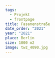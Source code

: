 ```yaml
---
tags:
  - Projekt
  - frontpage
title: Fasanenstraße
date_order: "2021"
year: "2021"
place: Berlin
size: 1000 m2
image: twz_4090.jpg
---
```

